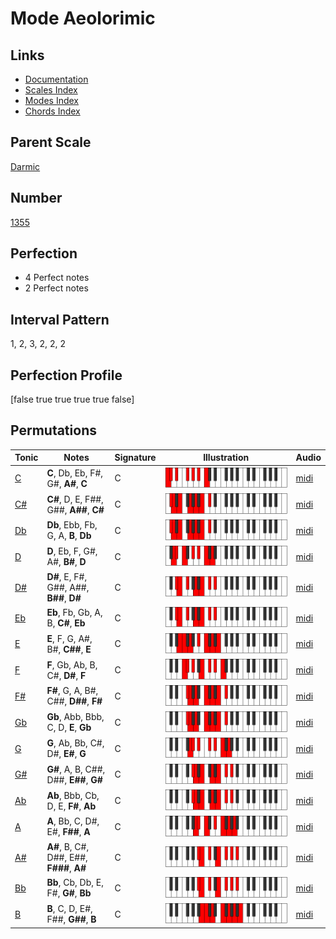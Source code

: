 # Mode Aeolorimic

## Links

- [Documentation](index.md)
- [Scales Index](Scales.md)
- [Modes Index](Modes.md)
- [Chords Index](Chords.md)

## Parent Scale

[Darmic](ScaleDarmic.md)

## Number

[1355](https://ianring.com/musictheory/scales/1355)

## Perfection

- 4 Perfect notes
- 2 Perfect notes

## Interval Pattern

1, 2, 3, 2, 2, 2

## Perfection Profile

[false true true true true false]

## Permutations

| Tonic | Notes | Signature | Illustration | Audio |
|-------|-------|-----------|--------------|-------|
| [C](ModeCNaturalAeolorimic.md) | **C**, Db, Eb, F#, G#, **A#**, **C** | C | ![CNaturalAeolorimic](ModeCNaturalAeolorimic.png) | [midi](https://github.com/edipermadi/music/blob/main/docs/ModeCNaturalAeolorimic.mid?raw=true) |
| [C#](ModeCSharpAeolorimic.md) | **C#**, D, E, F##, G##, **A##**, **C#** | C | ![CSharpAeolorimic](ModeCSharpAeolorimic.png) | [midi](https://github.com/edipermadi/music/blob/main/docs/ModeCSharpAeolorimic.mid?raw=true) |
| [Db](ModeDFlatAeolorimic.md) | **Db**, Ebb, Fb, G, A, **B**, **Db** | C | ![DFlatAeolorimic](ModeDFlatAeolorimic.png) | [midi](https://github.com/edipermadi/music/blob/main/docs/ModeDFlatAeolorimic.mid?raw=true) |
| [D](ModeDNaturalAeolorimic.md) | **D**, Eb, F, G#, A#, **B#**, **D** | C | ![DNaturalAeolorimic](ModeDNaturalAeolorimic.png) | [midi](https://github.com/edipermadi/music/blob/main/docs/ModeDNaturalAeolorimic.mid?raw=true) |
| [D#](ModeDSharpAeolorimic.md) | **D#**, E, F#, G##, A##, **B##**, **D#** | C | ![DSharpAeolorimic](ModeDSharpAeolorimic.png) | [midi](https://github.com/edipermadi/music/blob/main/docs/ModeDSharpAeolorimic.mid?raw=true) |
| [Eb](ModeEFlatAeolorimic.md) | **Eb**, Fb, Gb, A, B, **C#**, **Eb** | C | ![EFlatAeolorimic](ModeEFlatAeolorimic.png) | [midi](https://github.com/edipermadi/music/blob/main/docs/ModeEFlatAeolorimic.mid?raw=true) |
| [E](ModeENaturalAeolorimic.md) | **E**, F, G, A#, B#, **C##**, **E** | C | ![ENaturalAeolorimic](ModeENaturalAeolorimic.png) | [midi](https://github.com/edipermadi/music/blob/main/docs/ModeENaturalAeolorimic.mid?raw=true) |
| [F](ModeFNaturalAeolorimic.md) | **F**, Gb, Ab, B, C#, **D#**, **F** | C | ![FNaturalAeolorimic](ModeFNaturalAeolorimic.png) | [midi](https://github.com/edipermadi/music/blob/main/docs/ModeFNaturalAeolorimic.mid?raw=true) |
| [F#](ModeFSharpAeolorimic.md) | **F#**, G, A, B#, C##, **D##**, **F#** | C | ![FSharpAeolorimic](ModeFSharpAeolorimic.png) | [midi](https://github.com/edipermadi/music/blob/main/docs/ModeFSharpAeolorimic.mid?raw=true) |
| [Gb](ModeGFlatAeolorimic.md) | **Gb**, Abb, Bbb, C, D, **E**, **Gb** | C | ![GFlatAeolorimic](ModeGFlatAeolorimic.png) | [midi](https://github.com/edipermadi/music/blob/main/docs/ModeGFlatAeolorimic.mid?raw=true) |
| [G](ModeGNaturalAeolorimic.md) | **G**, Ab, Bb, C#, D#, **E#**, **G** | C | ![GNaturalAeolorimic](ModeGNaturalAeolorimic.png) | [midi](https://github.com/edipermadi/music/blob/main/docs/ModeGNaturalAeolorimic.mid?raw=true) |
| [G#](ModeGSharpAeolorimic.md) | **G#**, A, B, C##, D##, **E##**, **G#** | C | ![GSharpAeolorimic](ModeGSharpAeolorimic.png) | [midi](https://github.com/edipermadi/music/blob/main/docs/ModeGSharpAeolorimic.mid?raw=true) |
| [Ab](ModeAFlatAeolorimic.md) | **Ab**, Bbb, Cb, D, E, **F#**, **Ab** | C | ![AFlatAeolorimic](ModeAFlatAeolorimic.png) | [midi](https://github.com/edipermadi/music/blob/main/docs/ModeAFlatAeolorimic.mid?raw=true) |
| [A](ModeANaturalAeolorimic.md) | **A**, Bb, C, D#, E#, **F##**, **A** | C | ![ANaturalAeolorimic](ModeANaturalAeolorimic.png) | [midi](https://github.com/edipermadi/music/blob/main/docs/ModeANaturalAeolorimic.mid?raw=true) |
| [A#](ModeASharpAeolorimic.md) | **A#**, B, C#, D##, E##, **F###**, **A#** | C | ![ASharpAeolorimic](ModeASharpAeolorimic.png) | [midi](https://github.com/edipermadi/music/blob/main/docs/ModeASharpAeolorimic.mid?raw=true) |
| [Bb](ModeBFlatAeolorimic.md) | **Bb**, Cb, Db, E, F#, **G#**, **Bb** | C | ![BFlatAeolorimic](ModeBFlatAeolorimic.png) | [midi](https://github.com/edipermadi/music/blob/main/docs/ModeBFlatAeolorimic.mid?raw=true) |
| [B](ModeBNaturalAeolorimic.md) | **B**, C, D, E#, F##, **G##**, **B** | C | ![BNaturalAeolorimic](ModeBNaturalAeolorimic.png) | [midi](https://github.com/edipermadi/music/blob/main/docs/ModeBNaturalAeolorimic.mid?raw=true) |
